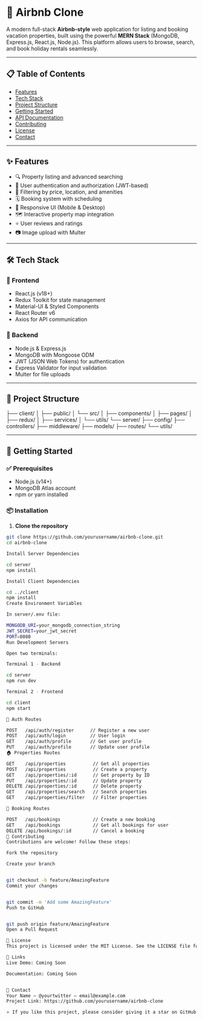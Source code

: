 # 🏡 Airbnb Clone

A modern full-stack **Airbnb-style** web application for listing and booking vacation properties, built using the powerful **MERN Stack** (MongoDB, Express.js, React.js, Node.js). This platform allows users to browse, search, and book holiday rentals seamlessly.

---

## 📋 Table of Contents

- [Features](#-features)  
- [Tech Stack](#-tech-stack)  
- [Project Structure](#-project-structure)  
- [Getting Started](#-getting-started)  
- [API Documentation](#-api-documentation)  
- [Contributing](#-contributing)  
- [License](#-license)  
- [Contact](#-contact)

---

## ✨ Features

- 🔍 Property listing and advanced searching  
- 🔐 User authentication and authorization (JWT-based)  
- 🎯 Filtering by price, location, and amenities  
- 🗓️ Booking system with scheduling  
- 📱 Responsive UI (Mobile & Desktop)  
- 🗺️ Interactive property map integration  
- ⭐ User reviews and ratings  
- 📷 Image upload with Multer

---

## 🛠️ Tech Stack

### 🔹 Frontend

- React.js (v18+)
- Redux Toolkit for state management
- Material-UI & Styled Components
- React Router v6
- Axios for API communication

### 🔸 Backend

- Node.js & Express.js
- MongoDB with Mongoose ODM
- JWT (JSON Web Tokens) for authentication
- Express Validator for input validation
- Multer for file uploads

---

## 📁 Project Structure

├── client/
│ ├── public/
│ └── src/
│ ├── components/
│ ├── pages/
│ ├── redux/
│ ├── services/
│ └── utils/
└── server/
├── config/
├── controllers/
├── middleware/
├── models/
├── routes/
└── utils/


---

## 🚀 Getting Started

### ✅ Prerequisites

- Node.js (v14+)
- MongoDB Atlas account
- npm or yarn installed

### 📦 Installation

1. **Clone the repository**

```bash
git clone https://github.com/yourusername/airbnb-clone.git
cd airbnb-clone

Install Server Dependencies

cd server
npm install

Install Client Dependencies

cd ../client
npm install
Create Environment Variables

In server/.env file:

MONGODB_URI=your_mongodb_connection_string
JWT_SECRET=your_jwt_secret
PORT=8080
Run Development Servers

Open two terminals:

Terminal 1 - Backend

cd server
npm run dev

Terminal 2 - Frontend

cd client
npm start

🔐 Auth Routes

POST   /api/auth/register      // Register a new user
POST   /api/auth/login         // User login
GET    /api/auth/profile       // Get user profile
PUT    /api/auth/profile       // Update user profile
🏠 Properties Routes

GET    /api/properties          // Get all properties
POST   /api/properties          // Create a property
GET    /api/properties/:id      // Get property by ID
PUT    /api/properties/:id      // Update property
DELETE /api/properties/:id      // Delete property
GET    /api/properties/search   // Search properties
GET    /api/properties/filter   // Filter properties

📅 Booking Routes

POST   /api/bookings            // Create a new booking
GET    /api/bookings            // Get all bookings for user
DELETE /api/bookings/:id        // Cancel a booking
🤝 Contributing
Contributions are welcome! Follow these steps:

Fork the repository

Create your branch


git checkout -b feature/AmazingFeature
Commit your changes


git commit -m 'Add some AmazingFeature'
Push to GitHub


git push origin feature/AmazingFeature
Open a Pull Request

📝 License
This project is licensed under the MIT License. See the LICENSE file for details.

🔗 Links
Live Demo: Coming Soon

Documentation: Coming Soon


📧 Contact
Your Name – @yourtwitter – email@example.com
Project Link: https://github.com/yourusername/airbnb-clone

⭐ If you like this project, please consider giving it a star on GitHub!






